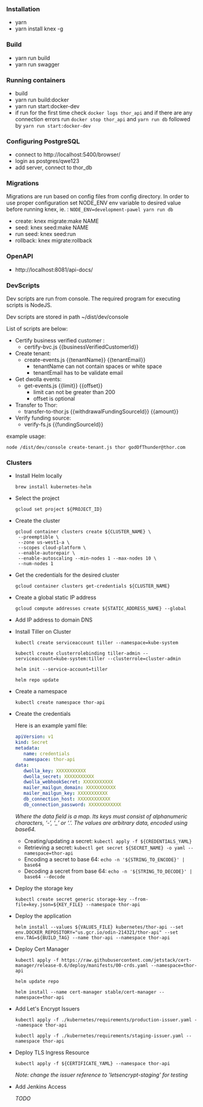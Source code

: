 ### Installation
* yarn
* yarn install knex -g

### Build
* yarn run build
* yarn run swagger

### Running containers
* build
* yarn run build:docker
* yarn run start:docker-dev
* if run for the first time check ```docker logs thor_api``` and if there are any connection errors run ```docker stop thor_api```
and ```yarn run db``` followed by ```yarn run start:docker-dev```

### Configuring PostgreSQL
* connect to http://localhost:5400/browser/
* login as postgres/qwe123
* add server, connect to thor_db

### Migrations
Migrations are run based on config files from config directory. In order to use proper configuration set NODE_ENV env variable to desired value before running knex, ie. : ```NODE_ENV=development-pawel yarn run db```
* create: knex migrate:make NAME
* seed: knex seed:make NAME
* run seed: knex seed:run
* rollback: knex migrate:rollback

### OpenAPI
* http://localhost:8081/api-docs/

### DevScripts
Dev scripts are run from console. The required program for executing scripts is NodeJS.
 
Dev scripts are stored in path ~/dist/dev/console 
 
List of scripts are below:
* Certify business verified customer :
   * certify-bvc.js {{businessVerifiedCustomerId}}
* Create tenant:
   * create-events.js {{tenantName}} {{tenantEmail}}
      - tenantName can not contain spaces or white space
      - tenantEmail has to be validate email
* Get dwolla events:
   * get-events.js {{limit}} {{offset}}
      - limit can not be greater than 200
      - offset is optional  
* Transfer to Thor:
   * transfer-to-thor.js {{withdrawalFundingSourceId}} {{amount}}
* Verify funding source:
   * verify-fs.js {{fundingSourceId}}
    
 
example usage:
```
node /dist/dev/console create-tenant.js thor godOfThunder@thor.com
```

### Clusters
* Install Helm locally 
   ```
   brew install kubernetes-helm
   ```
* Select the project
   ```
   gcloud set project ${PROJECT_ID}
   ```
* Create the cluster
   ```
   gcloud container clusters create ${CLUSTER_NAME} \
    --preemptible \
    --zone us-west1-a \
    --scopes cloud-platform \
    --enable-autorepair \
    --enable-autoscaling --min-nodes 1 --max-nodes 10 \
    --num-nodes 1
   ```
* Get the credentials for the desired cluster 
   ```
   gcloud container clusters get-credentials ${CLUSTER_NAME}
   ```
* Create a global static IP address
   ```
   gcloud compute addresses create ${STATIC_ADDRESS_NAME} --global
   ```
* Add IP address to domain DNS
* Install Tiller on Cluster 
   ```
   kubectl create serviceaccount tiller --namespace=kube-system

   kubectl create clusterrolebinding tiller-admin --serviceaccount=kube-system:tiller --clusterrole=cluster-admin
   
   helm init --service-account=tiller
   
   helm repo update
   ```
* Create a namespace
   ```
   kubectl create namespace thor-api
   ```
* Create the credentials

   Here is an example yaml file:

   ```yaml
   apiVersion: v1
   kind: Secret
   metadata:
      name: credentials
      namespace: thor-api
   data:
      dwolla_key: XXXXXXXXXXX
      dwolla_secret: XXXXXXXXXXX
      dwolla_webhookSecret: XXXXXXXXXXX
      mailer_mailgun_domain: XXXXXXXXXXX
      mailer_mailgun_key: XXXXXXXXXXX
      db_connection_host: XXXXXXXXXXXX
      db_connection_password: XXXXXXXXXXXX
   ```
   *Where the data field is a map. Its keys must consist of alphanumeric characters, ‘-’, ‘_’ or ‘.’. The values are arbitrary data, encoded using base64.*
   * Creating/updating a secret: ```kubectl apply -f ${CREDENTIALS_YAML}```
   * Retrieving a secret: ```kubectl get secret ${SECRET_NAME} -o yaml --namespace=thor-api```
   * Encoding a secret to base 64: ```echo -n '${STRING_TO_ENCODE}' | base64```
   * Decoding a secret from base 64: ```echo -n '${STRING_TO_DECODE}' | base64 --decode```
* Deploy the storage key
   ```
   kubectl create secret generic storage-key --from-file=key.json=${KEY_FILE} --namespace thor-api
   ```
* Deploy the application
   ```
   helm install --values ${VALUES_FILE} kubernetes/thor-api --set env.DOCKER_REPOSITORY="us.gcr.io/odin-214321/thor-api" --set env.TAG=${BUILD_TAG} --name thor-api --namespace thor-api
   ```
* Deploy Cert Manager
   ```
   kubectl apply -f https://raw.githubusercontent.com/jetstack/cert-manager/release-0.6/deploy/manifests/00-crds.yaml --namespace=thor-api
   
   helm update repo
   
   helm install --name cert-manager stable/cert-manager --namespace=thor-api
   ```
* Add Let's Encrypt Issuers
   ```
   kubectl apply -f ./kubernetes/requirements/production-issuer.yaml --namespace thor-api

   kubectl apply -f ./kubernetes/requirements/staging-issuer.yaml --namespace thor-api
   ```
* Deploy TLS Ingress Resource
   ```
   kubectl apply -f ${CERTIFICATE_YAML} --namespace thor-api
   ```
   *Note: change the issuer reference to 'letsencrypt-staging' for testing*
* Add Jenkins Access

   *TODO*

